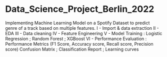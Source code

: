# Data_Science_Project_Berlin_2022
Implementing Machine Learning Model on a Spotify Dataset to predict genre of a track based on multiple features. I - Import &amp; data extraction II - EDA III - Data cleaning IV - Feature Engineering V - Model Training : Logistic Regression ; Random Forest ; XGBoost VI - Performance Evaluation : Performance Metrics (F1 Score, Accuracy score, Recall score, Precision score) Confusion Matrix ; Classification Report ; Learning curves
